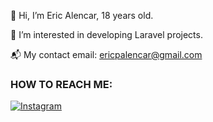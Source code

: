 👋 Hi, I’m Eric Alencar, 18 years old.

👀 I’m interested in developing Laravel projects.

📬 My contact email: ericpalencar@gmail.com

### HOW TO REACH ME:
[![Instagram](https://img.shields.io/badge/INSTAGRAM-E1306C?style=for-the-badge&logo=instagram&logoColor=white)](https://instagram.com/ep.alencar)
###

